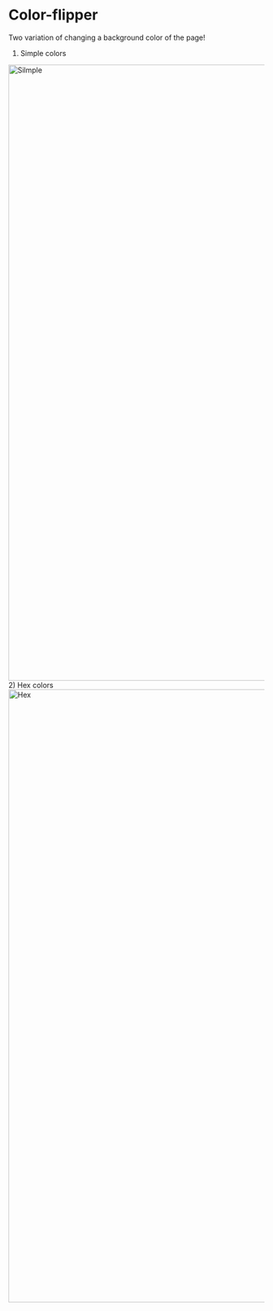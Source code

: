 # Color-flipper

Two variation of changing a background color of the page!
1) Simple colors
<img width="1212" alt="Silmple" src="https://user-images.githubusercontent.com/74892817/112683050-5e3fe500-8e47-11eb-824f-8dd5ff33e331.png">
2) Hex colors
<img width="1206" alt="Hex" src="https://user-images.githubusercontent.com/74892817/112683111-71eb4b80-8e47-11eb-9359-3e6e33518c9e.png">
